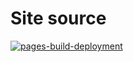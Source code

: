 # Site source

[![pages-build-deployment](https://github.com/philoserf/site/actions/workflows/pages/pages-build-deployment/badge.svg)](https://github.com/philoserf/site/actions/workflows/pages/pages-build-deployment)
